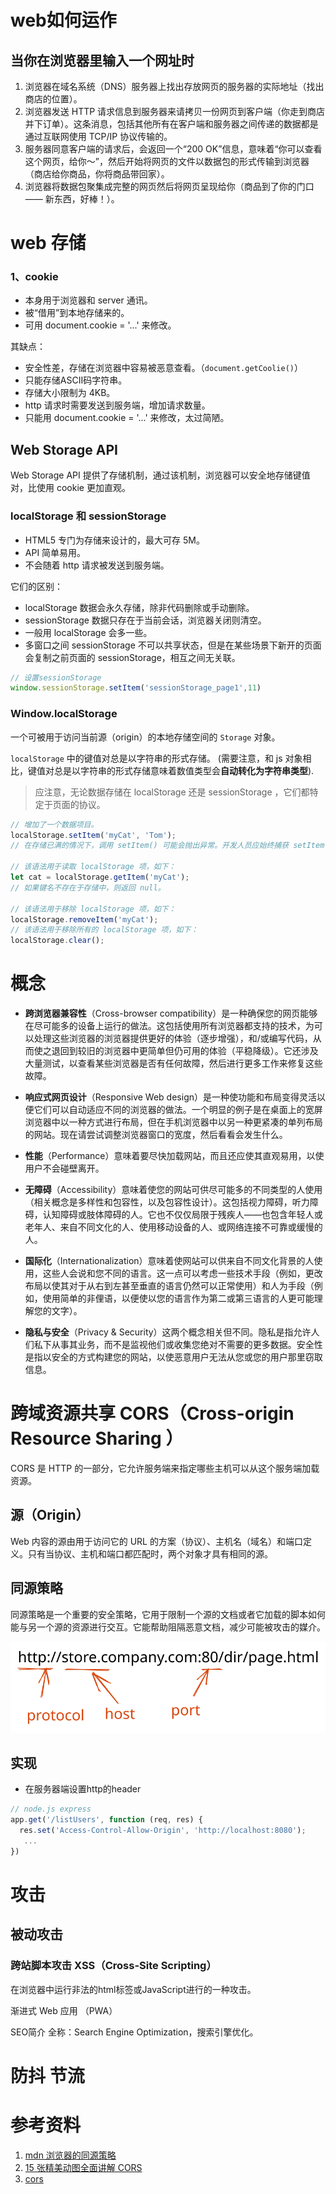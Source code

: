 # web如何运作

## 当你在浏览器里输入一个网址时

1.  浏览器在域名系统（DNS）服务器上找出存放网页的服务器的实际地址（找出商店的位置）。
2.  浏览器发送 HTTP 请求信息到服务器来请拷贝一份网页到客户端（你走到商店并下订单）。这条消息，包括其他所有在客户端和服务器之间传递的数据都是通过互联网使用 TCP/IP 协议传输的。
3.  服务器同意客户端的请求后，会返回一个“200 OK”信息，意味着“你可以查看这个网页，给你～”，然后开始将网页的文件以数据包的形式传输到浏览器（商店给你商品，你将商品带回家）。
4.  浏览器将数据包聚集成完整的网页然后将网页呈现给你（商品到了你的门口 —— 新东西，好棒！）。
# web 存储
### 1、cookie

-   本身用于浏览器和 server 通讯。
-   被“借用”到本地存储来的。
-   可用 document.cookie = '...' 来修改。

其缺点：
- 安全性差，存储在浏览器中容易被恶意查看。（`document.getCoolie()`）
-   只能存储ASCII码字符串。
-   存储大小限制为 4KB。
-   http 请求时需要发送到服务端，增加请求数量。
-   只能用 document.cookie = '...' 来修改，太过简陋。

## Web Storage API

Web Storage API 提供了存储机制，通过该机制，浏览器可以安全地存储键值对，比使用 cookie 更加直观。

### localStorage 和 sessionStorage

-   HTML5 专门为存储来设计的，最大可存 5M。
-   API 简单易用。
-   不会随着 http 请求被发送到服务端。

它们的区别：

-   localStorage 数据会永久存储，除非代码删除或手动删除。
-   sessionStorage 数据只存在于当前会话，浏览器关闭则清空。
-   一般用 localStorage 会多一些。
- 多窗口之间 sessionStorage 不可以共享状态，但是在某些场景下新开的页面会复制之前页面的 sessionStorage，相互之间无关联。
``` js
// 设置sessionStorage
window.sessionStorage.setItem('sessionStorage_page1',11)
```
### Window.localStorage
一个可被用于访问当前源（origin）的本地存储空间的 `Storage` 对象。

`localStorage` 中的键值对总是以字符串的形式存储。 (需要注意，和 js 对象相比，键值对总是以字符串的形式存储意味着数值类型会**自动转化为字符串类型**).

>应注意，无论数据存储在 localStorage 还是 sessionStorage ，它们都特定于页面的协议。
```js
// 增加了一个数据项目。
localStorage.setItem('myCat', 'Tom');
// 在存储已满的情况下，调用 setItem() 可能会抛出异常。开发人员应始终捕获 setItem() 可能抛出的异常。

// 该语法用于读取 localStorage 项，如下：
let cat = localStorage.getItem('myCat');
// 如果键名不存在于存储中，则返回 null。

// 该语法用于移除 localStorage 项，如下：
localStorage.removeItem('myCat');
// 该语法用于移除所有的 localStorage 项，如下：
localStorage.clear();

```

# 概念

- **跨浏览器兼容性**（Cross-browser compatibility）是一种确保您的网页能够在尽可能多的设备上运行的做法。这包括使用所有浏览器都支持的技术，为可以处理这些浏览器的浏览器提供更好的体验（逐步增强），和/或编写代码，从而使之退回到较旧的浏览器中更简单但仍可用的体验（平稳降级）。它还涉及大量测试，以查看某些浏览器是否有任何故障，然后进行更多工作来修复这些故障。

- **响应式网页设计**（Responsive Web design）是一种使功能和布局变得灵活以便它们可以自动适应不同的浏览器的做法。一个明显的例子是在桌面上的宽屏浏览器中以一种方式进行布局，但在手机浏览器中以另一种更紧凑的单列布局的网站。现在请尝试调整浏览器窗口的宽度，然后看看会发生什么。

- **性能**（Performance）意味着要尽快加载网站，而且还应使其直观易用，以使用户不会碰壁离开。

- **无障碍**（Accessibility）意味着使您的网站可供尽可能多的不同类型的人使用（相关概念是多样性和包容性，以及包容性设计）。这包括视力障碍，听力障碍，认知障碍或肢体障碍的人。它也不仅仅局限于残疾人——也包含年轻人或老年人、来自不同文化的人、使用移动设备的人、或网络连接不可靠或缓慢的人。

- **国际化**（Internationalization）意味着使网站可以供来自不同文化背景的人使用，这些人会说和您不同的语言。这一点可以考虑一些技术手段（例如，更改布局以使其对于从右到左甚至垂直的语言仍然可以正常使用）和人为手段（例如，使用简单的非俚语，以便使以您的语言作为第二或第三语言的人更可能理解您的文字）。

- **隐私与安全**（Privacy & Security）这两个概念相关但不同。隐私是指允许人们私下从事其业务，而不是监视他们或收集您绝对不需要的更多数据。安全性是指以安全的方式构建您的网站，以使恶意用户无法从您或您的用户那里窃取信息。

# 跨域资源共享 CORS（Cross-origin Resource Sharing ）

CORS 是 HTTP 的一部分，它允许服务端来指定哪些主机可以从这个服务端加载资源。

## 源（Origin）

Web 内容的源由用于访问它的 URL 的方案（协议）、主机名（域名）和端口定义。只有当协议、主机和端口都匹配时，两个对象才具有相同的源。

## 同源策略

同源策略是一个重要的安全策略，它用于限制一个源的文档或者它加载的脚本如何能与另一个源的资源进行交互。它能帮助阻隔恶意文档，减少可能被攻击的媒介。

![alt](../../assert/Excalidraw/origin.excalidraw.svg)

## 实现

- 在服务器端设置http的header

```js
// node.js express
app.get('/listUsers', function (req, res) {
  res.set('Access-Control-Allow-Origin', 'http://localhost:8080');
   ...
})
```


# 攻击

## 被动攻击

### 跨站脚本攻击 XSS（Cross-Site Scripting）

在浏览器中运行非法的html标签或JavaScript进行的一种攻击。


渐进式 Web 应用 （PWA）

SEO简介
全称：Search Engine Optimization，搜索引擎优化。

# 防抖 节流

# 参考资料

1. [mdn 浏览器的同源策略](https://developer.mozilla.org/zh-CN/docs/Web/Security/Same-origin_policy)
2. [15 张精美动图全面讲解 CORS](https://juejin.cn/post/6856556746706518024)
3. [cors](https://web.dev/cross-origin-resource-sharing/?utm_source=devtools)